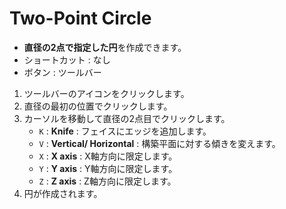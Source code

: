# Two-Point Circle

- **直径の2点で指定した円**を作成できます。
- ショートカット : なし
- ボタン : ツールバー

1. ツールバーのアイコンをクリックします。
2. 直径の最初の位置でクリックします。
3. カーソルを移動して直径の2点目でクリックします。
   - `K` : **Knife** : フェイスにエッジを追加します。
   - `V` : **Vertical/ Horizontal** : 構築平面に対する傾きを変えます。
   - `X` : **X axis** : X軸方向に限定します。
   - `Y` : **Y axis** : Y軸方向に限定します。
   - `Z` : **Z axis** : Z軸方向に限定します。
4. 円が作成されます。

